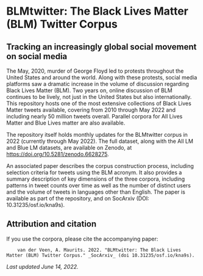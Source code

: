 # BLMtwitter: The Black Lives Matter (BLM) Twitter Corpus
## Tracking an increasingly global social movement on social media

The May, 2020, murder of George Floyd led to protests throughout the United States and around the world. Along with these protests, social media platforms saw a dramatic increase in the volume of discussion regarding Black Lives Matter (BLM). Two years on, online discussion of BLM continues to be lively, not just in the United States but also internationally. This repository hosts one of the most extensive collections of Black Lives Matter tweets available, covering from 2010 through May 2022 and including nearly 50 million tweets overall. Parallel corpora for All Lives Matter and Blue Lives matter are also available. 

The repository itself holds monthly updates for the BLMtwitter corpus in 2022 (currently through May 2022). The full dataset, along with the All LM and Blue LM datasets, are available on Zenodo, at https://doi.org/10.5281/zenodo.6628275. 

An associated paper describes the corpus construction process, including selection criteria for tweets using the BLM acronym. It also provides a summary description of key dimensions of the three corpora, including patterns in tweet counts over time as well as the number of distinct users and the volume of tweets in languages other than English. The paper is available as part of the repository, and on SocArxiv (DOI: 10.31235/osf.io/kna9s).

  
## Attribution and citation
  
If you use the corpora, please cite the accompanying paper:

        van der Veen, A. Maurits. 2022. "BLMtwitter: The Black Lives Matter (BLM) Twitter Corpus." _SocArxiv_ (doi 10.31235/osf.io/kna9s).
  
_Last updated June 14, 2022._
